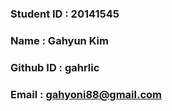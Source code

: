 ### Student ID : 20141545 

### Name : Gahyun Kim

### Github ID : gahrlic

### Email : gahyoni88@gmail.com